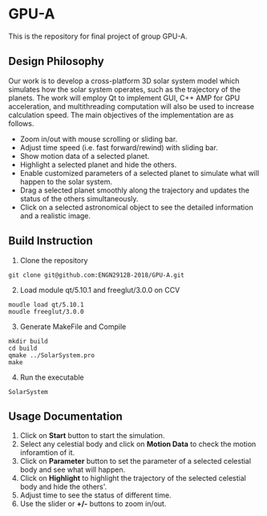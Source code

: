 # GPU-A
This is the repository for final project of group GPU-A.

## Design Philosophy
Our work is to develop a cross-platform 3D solar system model which simulates how the solar system operates, such as the trajectory of the planets. The work will employ Qt to implement GUI, C++ AMP for GPU acceleration, and multithreading computation will also be used to increase calculation speed. The
main objectives of the implementation are as follows. 

* Zoom in/out with mouse scrolling or sliding bar.
* Adjust time speed (i.e. fast forward/rewind) with sliding bar.
* Show motion data of a selected planet.
* Highlight a selected planet and hide the others.
* Enable customized parameters of a selected planet to simulate what will happen to the solar system.
* Drag a selected planet smoothly along the trajectory and updates the status of the others simultaneously.
* Click on a selected astronomical object to see the detailed information and a realistic image.


## Build Instruction
1. Clone the repository
```
git clone git@github.com:ENGN2912B-2018/GPU-A.git
```
2. Load module qt/5.10.1 and freeglut/3.0.0 on CCV
```
moudle load qt/5.10.1
moudle freeglut/3.0.0
```
3. Generate MakeFile and Compile
```
mkdir build
cd build
qmake ../SolarSystem.pro
make
```
4. Run the executable
```
SolarSystem
```

## Usage Documentation
1. Click on **Start** button to start the simulation.
2. Select any celestial body and click on **Motion Data** to check the motion inforamtion of it.
3. Click on **Parameter** button to set the parameter of a selected celestial body and see what will happen.
4. Click on **Highlight** to highlight the trajectory of the selected celestial body and hide the others'.
5. Adjust time to see the status of different time.
6. Use the slider or **+/-** buttons to zoom in/out.

